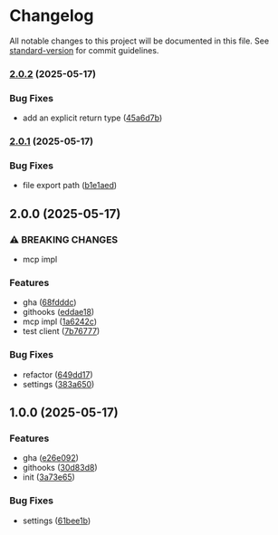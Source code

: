 # Changelog

All notable changes to this project will be documented in this file. See [standard-version](https://github.com/conventional-changelog/standard-version) for commit guidelines.

### [2.0.2](https://github.com/sakupi01/mcp-saba/compare/v2.0.1...v2.0.2) (2025-05-17)


### Bug Fixes

* add an explicit return type ([45a6d7b](https://github.com/sakupi01/mcp-saba/commit/45a6d7b7f9bd389eb35c40870ab2463e0ba892b2))

### [2.0.1](https://github.com/sakupi01/mcp-saba/compare/v2.0.0...v2.0.1) (2025-05-17)


### Bug Fixes

* file export path ([b1e1aed](https://github.com/sakupi01/mcp-saba/commit/b1e1aed7c01595468893c1e6bda846b6ea84527f))

## 2.0.0 (2025-05-17)


### ⚠ BREAKING CHANGES

* mcp impl

### Features

* gha ([68fdddc](https://github.com/sakupi01/mcp-saba/commit/68fdddc9f12b68160613c05fdd4f1a121fb76da4))
* githooks ([eddae18](https://github.com/sakupi01/mcp-saba/commit/eddae18247b4944bd092941f2b77001bdaf23cee))
* mcp impl ([1a6242c](https://github.com/sakupi01/mcp-saba/commit/1a6242c106167e872bb6f817caa4cb5b59303036))
* test client ([7b76777](https://github.com/sakupi01/mcp-saba/commit/7b7677741e2768eb5c7dda4d1042587757ff72af))


### Bug Fixes

* refactor ([649dd17](https://github.com/sakupi01/mcp-saba/commit/649dd17184086e401819a0f5322f892c85c7da64))
* settings ([383a650](https://github.com/sakupi01/mcp-saba/commit/383a6502dc830ee38b032ad56c03bd14e371ebac))

## 1.0.0 (2025-05-17)


### Features

* gha ([e26e092](https://github.com/sakupi01/mcp-saba/commit/e26e0929cf91f54fd6b7e26241f84f31f2df618e))
* githooks ([30d83d8](https://github.com/sakupi01/mcp-saba/commit/30d83d85024f62dbb6307a8fab6c4662ade527cf))
* init ([3a73e65](https://github.com/sakupi01/mcp-saba/commit/3a73e65ce338d1c832ccaa53cce6bf093ae18746))


### Bug Fixes

* settings ([61bee1b](https://github.com/sakupi01/mcp-saba/commit/61bee1bdf3fa9fdb43a5aa0cac8248817b41d403))
